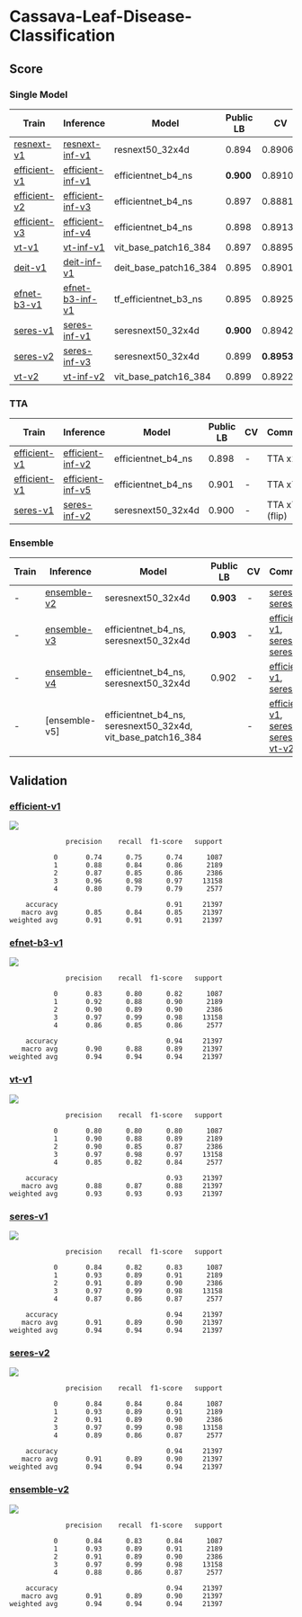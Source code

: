 # Cassava-Leaf-Disease-Classification

## Score

### Single Model

| Train          | Inference          | Model                 | Public LB | CV          | Comment                                              |
| ---            | ---                | ---                   | ---       | ---         | ---                                                  |
| [resnext-v1]   | [resnext-inf-v1]   | resnext50_32x4d       | 0.894     | 0.89069     | -                                                    |
| [efficient-v1] | [efficient-inf-v1] | efficientnet_b4_ns    | **0.900** | 0.89103     | CutMix, freeze batch normalization                   |
| [efficient-v2] | [efficient-inf-v3] | efficientnet_b4_ns    | 0.897     | 0.88814     | gradient accumulation, CosineAnnealingWarmupRestarts |
| [efficient-v3] | [efficient-inf-v4] | efficientnet_b4_ns    | 0.898     | 0.89137     | MixUp                                                |
| [vt-v1]        | [vt-inf-v1]        | vit_base_patch16_384  | 0.897     | 0.88958     | based on [efficient-v3]                              |
| [deit-v1]      | [deit-inf-v1]      | deit_base_patch16_384 | 0.895     | 0.89019     | based on [efficient-v1]                              |
| [efnet-b3-v1]  | [efnet-b3-inf-v1]  | tf_efficientnet_b3_ns | 0.895     | 0.89255     | based on [deit-v1], batch update, increase min lr    |
| [seres-v1]     | [seres-inf-v1]     | seresnext50_32x4d     | **0.900** | 0.89422     | based on [efnet-b3-v1], MixUp                        |
| [seres-v2]     | [seres-inf-v3]     | seresnext50_32x4d     | 0.899     | **0.89532** | label smoothing                                      |
| [vt-v2]        | [vt-inf-v2]        | vit_base_patch16_384  | 0.899     | 0.89220     | label smoothing, freeze BN, etc                      |

### TTA

| Train          | Inference          | Model              | Public LB | CV  | Comment       |
| ---            | ---                | ---                | ---       | --- | ---           |
| [efficient-v1] | [efficient-inf-v2] | efficientnet_b4_ns | 0.898     | -   | TTA x10       |
| [efficient-v1] | [efficient-inf-v5] | efficientnet_b4_ns | 0.901     | -   | TTA x7        |
| [seres-v1]     | [seres-inf-v2]     | seresnext50_32x4d  | 0.900     | -   | TTA x7 (flip) |


### Ensemble

| Train | Inference     | Model                                                       | Public LB | CV  | Comment                                         |
| ---   | ---           | ---                                                         | ---       | --- | ---                                             |
| -     | [ensemble-v2] | seresnext50_32x4d                                           | **0.903** | -   | [seres-v1], [seres-v2]                          |
| -     | [ensemble-v3] | efficientnet_b4_ns, seresnext50_32x4d                       | **0.903** | -   | [efficient-v1], [seres-v1], [seres-v2]          |
| -     | [ensemble-v4] | efficientnet_b4_ns, seresnext50_32x4d                       | 0.902     | -   | [efficient-v1], [seres-v1]                      |
| -     | [ensemble-v5] | efficientnet_b4_ns, seresnext50_32x4d, vit_base_patch16_384 |           | -   | [efficient-v1], [seres-v1], [seres-v2], [vt-v2] |


## Validation

### [efficient-v1]

![](../images/tf_efficientnet_b4_ns.png)

```
              precision    recall  f1-score   support

           0       0.74      0.75      0.74      1087
           1       0.88      0.84      0.86      2189
           2       0.87      0.85      0.86      2386
           3       0.96      0.98      0.97     13158
           4       0.80      0.79      0.79      2577

    accuracy                           0.91     21397
   macro avg       0.85      0.84      0.85     21397
weighted avg       0.91      0.91      0.91     21397
```

### [efnet-b3-v1]

![](../images/tf_efficientnet_b3_ns.png)

```
              precision    recall  f1-score   support

           0       0.83      0.80      0.82      1087
           1       0.92      0.88      0.90      2189
           2       0.90      0.89      0.90      2386
           3       0.97      0.99      0.98     13158
           4       0.86      0.85      0.86      2577

    accuracy                           0.94     21397
   macro avg       0.90      0.88      0.89     21397
weighted avg       0.94      0.94      0.94     21397
```

### [vt-v1]

![](../images/vit_base_patch16_384.png)

```
              precision    recall  f1-score   support

           0       0.80      0.80      0.80      1087
           1       0.90      0.88      0.89      2189
           2       0.90      0.85      0.87      2386
           3       0.97      0.98      0.97     13158
           4       0.85      0.82      0.84      2577

    accuracy                           0.93     21397
   macro avg       0.88      0.87      0.88     21397
weighted avg       0.93      0.93      0.93     21397
```

### [seres-v1]

![](../images/seresnext50_32x4d.png)

```
              precision    recall  f1-score   support

           0       0.84      0.82      0.83      1087
           1       0.93      0.89      0.91      2189
           2       0.91      0.89      0.90      2386
           3       0.97      0.99      0.98     13158
           4       0.87      0.86      0.87      2577

    accuracy                           0.94     21397
   macro avg       0.91      0.89      0.90     21397
weighted avg       0.94      0.94      0.94     21397
```

### [seres-v2]

![](../images/seresnext50_32x4d_v2.png)

```
              precision    recall  f1-score   support

           0       0.84      0.84      0.84      1087
           1       0.93      0.89      0.91      2189
           2       0.91      0.89      0.90      2386
           3       0.97      0.99      0.98     13158
           4       0.89      0.86      0.87      2577

    accuracy                           0.94     21397
   macro avg       0.91      0.89      0.90     21397
weighted avg       0.94      0.94      0.94     21397
```

### [ensemble-v2]

![](../images/ensemble.png)

```
              precision    recall  f1-score   support

           0       0.84      0.83      0.84      1087
           1       0.93      0.89      0.91      2189
           2       0.91      0.89      0.90      2386
           3       0.97      0.99      0.98     13158
           4       0.88      0.86      0.87      2577

    accuracy                           0.94     21397
   macro avg       0.91      0.89      0.90     21397
weighted avg       0.94      0.94      0.94     21397

```


[deit-inf-v1]: https://github.com/IMOKURI/Cassava-Leaf-Disease-Classification/commit/22ca4772148d269eac8494df463c5e9eeb03301f
[deit-v1]: https://github.com/IMOKURI/Cassava-Leaf-Disease-Classification/commit/9181ff1cb82f62d6cafffc331b49920194544d32
[efficient-inf-v1]: https://github.com/IMOKURI/Cassava-Leaf-Disease-Classification/commit/bc1bc571b52a0d3b5ec6e739fc5bc5e598c26c62
[efficient-inf-v2]: https://github.com/IMOKURI/Cassava-Leaf-Disease-Classification/commit/05454a2cb7f7ffac5680cd3c69421b7a81e72e77
[efficient-inf-v3]: https://github.com/IMOKURI/Cassava-Leaf-Disease-Classification/commit/81633875dcaa68399b8b7e86e248a86758a0706a
[efficient-inf-v4]: https://github.com/IMOKURI/Cassava-Leaf-Disease-Classification/commit/00c07dacea90e16672c3b9603ea666036722d1da
[efficient-inf-v5]: https://github.com/IMOKURI/Cassava-Leaf-Disease-Classification/commit/e76954bd1a71d081f1653edddf4336a1dc5c589f
[efficient-v1]: https://github.com/imokuri/cassava-leaf-disease-classification/commit/f639150116370039666b7bab452abd85932f4d24
[efficient-v2]: https://github.com/IMOKURI/Cassava-Leaf-Disease-Classification/commit/d19c4c26aaacc5f6c1e08d91821939f6d9c1e5d8
[efficient-v3]: https://github.com/IMOKURI/Cassava-Leaf-Disease-Classification/commit/36ce5d1f60d7e42a7d8e60d54f32d5884ebff23c
[efnet-b3-inf-v1]: https://github.com/IMOKURI/Cassava-Leaf-Disease-Classification/commit/f60bb3c9f57326a8cbf0986583c167cc6d8d66f6
[efnet-b3-v1]: https://github.com/IMOKURI/Cassava-Leaf-Disease-Classification/commit/83189c1f6e6b651f4f3a140cf59b2987905932b9
[ensemble-v2]: https://github.com/IMOKURI/Cassava-Leaf-Disease-Classification/commit/4a9fe24be7dd35bcd34f35b9c9cceb5ac1ead1fa
[ensemble-v3]: https://github.com/IMOKURI/Cassava-Leaf-Disease-Classification/commit/db10edd32515b4665353e67447abfc1b3e257e1e
[ensemble-v4]: https://github.com/IMOKURI/Cassava-Leaf-Disease-Classification/commit/0ca07a6b0ddde0a13b7b1f5ebb7e502d3d8ae87a
[resnext-inf-v1]: https://github.com/IMOKURI/Cassava-Leaf-Disease-Classification/commit/8fa6fe163d8e90cad183bc44d52e6e430510e5a8
[resnext-v1]: https://github.com/imokuri/cassava-leaf-disease-classification/commit/df110ca08bcbd3a69e45ffda3f33154bfde7fc12
[seres-inf-v1]: https://github.com/IMOKURI/Cassava-Leaf-Disease-Classification/commit/37486492be3a2974b73dbb2485a6ea203f1c9732
[seres-inf-v2]: https://github.com/IMOKURI/Cassava-Leaf-Disease-Classification/commit/a76400dbf6ff3ae2c30484b4a179c98aab417e62
[seres-inf-v3]: https://github.com/IMOKURI/Cassava-Leaf-Disease-Classification/commit/ad4d4c13527ef92fd3cf0f69b2954947231b267f
[seres-v1]: https://github.com/IMOKURI/Cassava-Leaf-Disease-Classification/commit/448848da662d9f7347b39439fb0af771ff019fd7
[seres-v2]: https://github.com/IMOKURI/Cassava-Leaf-Disease-Classification/commit/fb7397ca97d624eb4db467c3d67a4c492313aaad
[vt-inf-v1]: https://github.com/IMOKURI/Cassava-Leaf-Disease-Classification/commit/4db1fb6173ab934c18b9d1ccdaefe1632d71e35a
[vt-inf-v2]: https://github.com/IMOKURI/Cassava-Leaf-Disease-Classification/commit/3ea9b339c569e3b0596cd72a236faee4b5026279
[vt-v1]: https://github.com/IMOKURI/Cassava-Leaf-Disease-Classification/commit/e8bf753d3424c663a98679eb4016c538df819624
[vt-v2]: https://github.com/IMOKURI/Cassava-Leaf-Disease-Classification/commit/9b7093ed7501254f7705edd31f96467f2be00d8b
